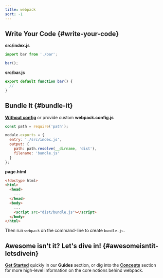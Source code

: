 ```yaml
---
title: webpack
sort: -1
---
```


## Write Your Code {#write-your-code}

<div class="splash__wrap">
<div class="splash__left">

__src/index.js__

```js
import bar from './bar';

bar();
```

</div>
<div class="splash__right">

__src/bar.js__

```js
export default function bar() {
  //
}
```

</div>
</div>


## Bundle It {#bundle-it}

<div class="splash__wrap">
<div class="splash__left">

__[Without config](https://youtu.be/3Nv9muOkb6k?t=21293)__ or provide custom __webpack.config.js__

```js
const path = require('path');

module.exports = {
  entry: './src/index.js',
  output: {
    path: path.resolve(__dirname, 'dist'),
    filename: 'bundle.js'
  }
};
```

</div>
<div class="splash__right">

__page.html__

```html
<!doctype html>
<html>
  <head>
    ...
  </head>
  <body>
    ...
    <script src="dist/bundle.js"></script>
  </body>
</html>
```

</div>
</div>

Then run `webpack` on the command-line to create `bundle.js`.

## Awesome isn't it? Let's dive in! {#awesomeisntit-letsdivein}

__[Get Started](/guides/getting-started)__ quickly in our __Guides__ section, or dig into the __[Concepts](/concepts)__ section for more high-level information on the core notions behind webpack.
